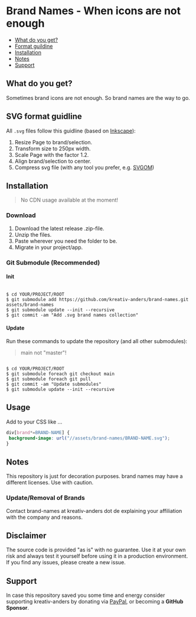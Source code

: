 # Brand Names - When icons are not enough

* [What do you get?](#what-do-you-get)
* [Format guildine](#svg-format-guidline)
* [Installation](#installation)
* [Notes](#notes)
* [Support](#support)  

## What do you get?

Sometimes brand icons are not enough. So brand names are the way to go.

## SVG format guidline

All `.svg` files follow this guidline (based on [Inkscape](https://inkscape.org/)):

1. Resize Page to brand/selection.
2. Transform size to 250px width.
3. Scale Page with the factor 1.2.
4. Align brand/selection to center.
5. Compress svg file (with any tool you prefer, e.g. [SVGOM](https://jakearchibald.github.io/svgomg/))

## Installation

> No CDN usage available at the moment!

### Download

1. Download the latest release .zip-file.
2. Unzip the files.
3. Paste wherever you need the folder to be.
4. Migrate in your project/app.

### Git Submodule (Recommended)

#### Init

```Shell

$ cd YOUR/PROJECT/ROOT
$ git submodule add https://github.com/kreativ-anders/brand-names.git assets/brand-names
$ git submodule update --init --recursive
$ git commit -am "Add .svg brand names collection"

```

#### Update

Run these commands to update the repository (and all other submodules):

> main not "master"!

```Shell

$ cd YOUR/PROJECT/ROOT
$ git submodule foreach git checkout main
$ git submodule foreach git pull
$ git commit -am "Update submodules"
$ git submodule update --init --recursive

```

## Usage

Add to your CSS like ...

```CSS
div[brand*=BRAND-NAME] {
 background-image: url("//assets/brand-names/BRAND-NAME.svg");
}

```

## Notes

This repository is just for decoration purposes. brand names may have a different licenses. Use with caution.

### Update/Removal of Brands

Contact brand-names at kreativ-anders dot de explaining your affiliation with the company and reasons.

## Disclaimer

The source code is provided "as is" with no guarantee. Use it at your own risk and always test it yourself before using it in a production environment. If you find any issues, please create a new issue.

## Support

In case this repository saved you some time and energy consider supporting kreativ-anders by donating via [PayPal](https://paypal.me/kreativanders), or becoming a **GitHub Sponsor**.